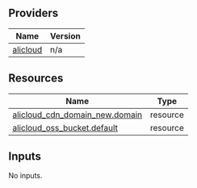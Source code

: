 <!-- BEGIN_TF_DOCS -->
## Providers

| Name | Version |
|------|---------|
| <a name="provider_alicloud"></a> [alicloud](#provider\_alicloud) | n/a |

## Resources

| Name | Type |
|------|------|
| [alicloud_cdn_domain_new.domain](https://registry.terraform.io/providers/hashicorp/alicloud/latest/docs/resources/cdn_domain_new) | resource |
| [alicloud_oss_bucket.default](https://registry.terraform.io/providers/hashicorp/alicloud/latest/docs/resources/oss_bucket) | resource |

## Inputs

No inputs.
<!-- END_TF_DOCS -->    